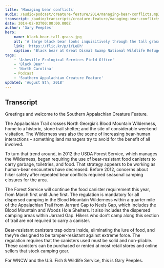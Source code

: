 ```yaml
---
title: 'Managing bear conflicts'
audio: /audio/podcast/creature-feature/2014/managing-bear-conflicts.mp3
transcript: /audio/transcripts/creature-feature/managing-bear-conflicts.pdf
date: 2014-02-03T00:00:00.000Z
author: 'Gary Peeples'
hero:
    name: black-bear-tall-grass.jpg
    alt: 'A large black bear looks inquisitively through the tall grass.'
    link: 'https://flic.kr/p/iYLeDh'
    caption: 'Black bear at Great Dismal Swamp National Wildlife Refuge. <a href="https://flic.kr/p/iYLeDh">Photo</a> by USFWS.'
tags:
    - 'Asheville Ecological Services Field Office'
    - 'Black Bear'
    - 'North Carolina'
    - Podcast
    - 'Southern Appalachian Creature Feature'
updated: 'August 8th, 2018'
---
```


## Transcript

Greetings and welcome to the Southern Appalachian Creature Feature.

The Appalachian Trail crosses North Georgia’s Blood Mountain Wilderness, home to a historic, stone trail shelter; and the site of considerable weekend visitation. The Wilderness was also the scene of increasing bear-human interactions – something land managers try to avoid for the benefit of all involved.

To turn that trend around, in 2012 the USDA Forest Service, which manages the Wilderness, began requiring the use of bear-resistant food canisters to carry garbage, toiletries, and food.  That strategy appears to be working as human-bear encounters have decreased.  Before 2012, concerns about hiker safety after repeated bear conflicts required seasonal camping closures for the area.

The Forest Service will continue the food canister requirement this year, from March first until June first. The regulation is mandatory for all dispersed camping in the Blood Mountain Wilderness within a quarter mile of the Appalachian Trail from Jarrard Gap to Neels Gap, which includes the Blood Mountain and Woods Hole Shelters. It also includes the dispersed camping areas within Jarrard Gap. Hikers who don’t camp along this section of trail are not required to carry a canister.

Bear-resistant canisters trap odors inside, eliminating the lure of food, and they‘re designed to be tamper-resistant against extreme force. The regulation requires that the canisters used must be solid and non-pliable. These canisters can be purchased or rented at most retail stores and online sellers that stock camping gear.

For WNCW and the U.S. Fish & Wildlife Service, this is Gary Peeples.